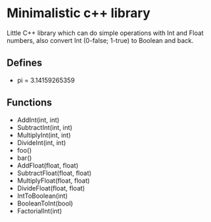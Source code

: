 # Minimalistic c++ library
Little C++ library which can do simple operations with Int and Float numbers, also convert Int (0-false; 1-true) to Boolean and back.  

## Defines
- pi = 3.14159265359
## Functions
- AddInt(int, int)
- SubtractInt(int, int)
- MultiplyInt(int, int)
- DivideInt(int, int)
- foo()
- bar()
- AddFloat(float, float)
- SubtractFloat(float, float)
- MultiplyFloat(float, float)
- DivideFloat(float, float)
- IntToBoolean(int)
- BooleanToInt(bool)
- FactorialInt(int)
